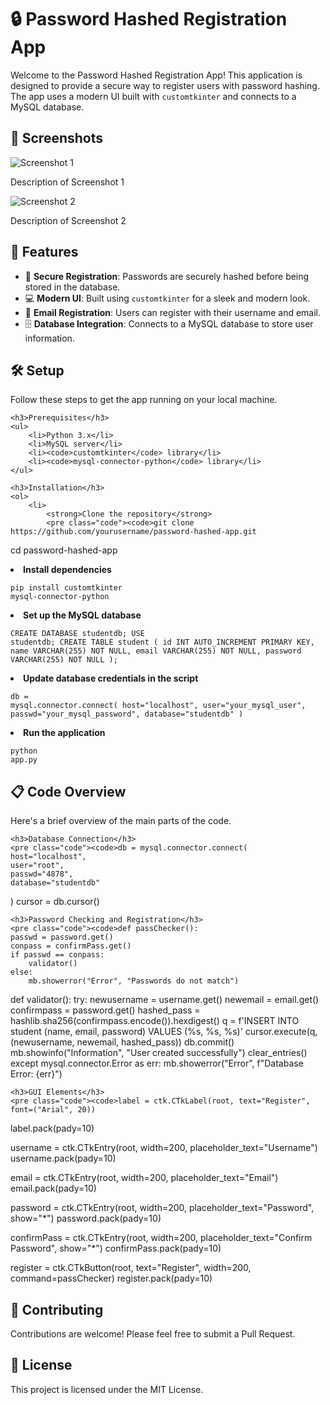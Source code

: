 <!DOCTYPE html>
<html lang="en">
<head>
    <meta charset="UTF-8">
    <meta name="viewport" content="width=device-width, initial-scale=1.0">
   
</head>
<body>

<div class="header">
    <h1>🔒 Password Hashed Registration App</h1>
    <p>Welcome to the Password Hashed Registration App! This application is designed to provide a secure way to register users with password hashing. The app uses a modern UI built with <code>customtkinter</code> and connects to a MySQL database.</p>
</div>

<div class="screenshots">
    <h2 class="section-title">📸 Screenshots</h2>
    <img src="https://raw.githubusercontent.com/dumiduzee/private_images/main/images/Screenshot_2.png?token=GHSAT0AAAAAACVMV4LMFQ66OLKFOKXTZHMKZVGLFKA" alt="Screenshot 1" class="screenshot">
    <p>Description of Screenshot 1</p>
    <img src="https://raw.githubusercontent.com/dumiduzee/private_images/main/images/Screenshot_1.png?token=GHSAT0AAAAAACVMV4LM2A3VSBBPSVOXNFWAZVGLFCA" alt="Screenshot 2" class="screenshot">
    <p>Description of Screenshot 2</p>
</div>

<div class="features">
    <h2 class="section-title">🚀 Features</h2>
    <ul>
        <li>🔑 <strong>Secure Registration</strong>: Passwords are securely hashed before being stored in the database.</li>
        <li>💻 <strong>Modern UI</strong>: Built using <code>customtkinter</code> for a sleek and modern look.</li>
        <li>📧 <strong>Email Registration</strong>: Users can register with their username and email.</li>
        <li>🗄️ <strong>Database Integration</strong>: Connects to a MySQL database to store user information.</li>
    </ul>
</div>

<div class="setup">
    <h2 class="section-title">🛠️ Setup</h2>
    <p>Follow these steps to get the app running on your local machine.</p>

    <h3>Prerequisites</h3>
    <ul>
        <li>Python 3.x</li>
        <li>MySQL server</li>
        <li><code>customtkinter</code> library</li>
        <li><code>mysql-connector-python</code> library</li>
    </ul>

    <h3>Installation</h3>
    <ol>
        <li>
            <strong>Clone the repository</strong>
            <pre class="code"><code>git clone https://github.com/yourusername/password-hashed-app.git
cd password-hashed-app</code></pre>
        </li>
        <li>
            <strong>Install dependencies</strong>
            <pre class="code"><code>pip install customtkinter mysql-connector-python</code></pre>
        </li>
        <li>
            <strong>Set up the MySQL database</strong>
            <pre class="code"><code>CREATE DATABASE studentdb;
USE studentdb;
CREATE TABLE student (
    id INT AUTO_INCREMENT PRIMARY KEY,
    name VARCHAR(255) NOT NULL,
    email VARCHAR(255) NOT NULL,
    password VARCHAR(255) NOT NULL
);</code></pre>
        </li>
        <li>
            <strong>Update database credentials in the script</strong>
            <pre class="code"><code>db = mysql.connector.connect(
    host="localhost",
    user="your_mysql_user",
    passwd="your_mysql_password",
    database="studentdb"
)</code></pre>
        </li>
        <li>
            <strong>Run the application</strong>
            <pre class="code"><code>python app.py</code></pre>
        </li>
    </ol>
</div>

<div class="code-overview">
    <h2 class="section-title">📋 Code Overview</h2>
    <p>Here's a brief overview of the main parts of the code.</p>

    <h3>Database Connection</h3>
    <pre class="code"><code>db = mysql.connector.connect(
    host="localhost",
    user="root",
    passwd="4878",
    database="studentdb"
)
cursor = db.cursor()</code></pre>

    <h3>Password Checking and Registration</h3>
    <pre class="code"><code>def passChecker():
    passwd = password.get()
    conpass = confirmPass.get()
    if passwd == conpass:
        validator()
    else:
        mb.showerror("Error", "Passwords do not match")

def validator():
    try:
        newusername = username.get()
        newemail = email.get()
        confirmpass = password.get()
        hashed_pass = hashlib.sha256(confirmpass.encode()).hexdigest()
        q = f'INSERT INTO student (name, email, password) VALUES (%s, %s, %s)'
        cursor.execute(q, (newusername, newemail, hashed_pass))
        db.commit()
        mb.showinfo("Information", "User created successfully")
        clear_entries()
    except mysql.connector.Error as err:
        mb.showerror("Error", f"Database Error: {err}")</code></pre>

    <h3>GUI Elements</h3>
    <pre class="code"><code>label = ctk.CTkLabel(root, text="Register", font=("Arial", 20))
label.pack(pady=10)

username = ctk.CTkEntry(root, width=200, placeholder_text="Username")
username.pack(pady=10)

email = ctk.CTkEntry(root, width=200, placeholder_text="Email")
email.pack(pady=10)

password = ctk.CTkEntry(root, width=200, placeholder_text="Password", show="*")
password.pack(pady=10)

confirmPass = ctk.CTkEntry(root, width=200, placeholder_text="Confirm Password", show="*")
confirmPass.pack(pady=10)

register = ctk.CTkButton(root, text="Register", width=200, command=passChecker)
register.pack(pady=10)</code></pre>
</div>

<div class="contributing">
    <h2 class="section-title">🤝 Contributing</h2>
    <p>Contributions are welcome! Please feel free to submit a Pull Request.</p>
</div>

<div class="license">
    <h2 class="section-title">📄 License</h2>
    <p>This project is licensed under the MIT License.</p>
</div>

</body>
</html>
